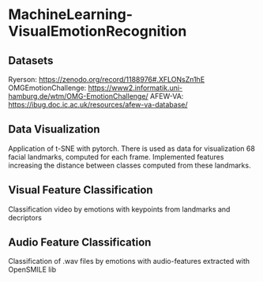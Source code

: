 # MachineLearning-VisualEmotionRecognition

## Datasets
Ryerson: https://zenodo.org/record/1188976#.XFLONsZn1hE
OMGEmotionChallenge: https://www2.informatik.uni-hamburg.de/wtm/OMG-EmotionChallenge/
AFEW-VA: https://ibug.doc.ic.ac.uk/resources/afew-va-database/

## Data Visualization
Application of t-SNE with pytorch. There is used as data for visualization 68 facial landmarks, computed for each frame. 
Implemented features increasing the distance between classes computed from these landmarks. 

## Visual Feature Classification
Classification video by emotions with keypoints from landmarks and decriptors

## Audio Feature Classification
Classification of .wav files by emotions with audio-features extracted with OpenSMILE lib
